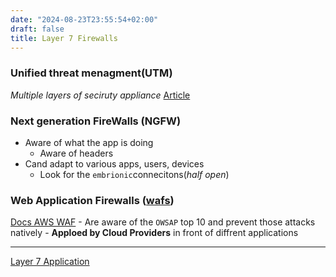 ```yaml
---
date: "2024-08-23T23:55:54+02:00"
draft: false
title: Layer 7 Firewalls
---
```


### Unified threat menagment(UTM)

*Multiple layers of seciruty appliance*
[Article](https://www.fortinet.com/resources/cyberglossary/unified-threat-management)

### Next generation FireWalls (NGFW)

-   Aware of what the app is doing
    -   Aware of headers
-   Cand adapt to various apps, users, devices
    -   Look for the `embrionic`connecitons(*half open*)

### Web Application Firewalls ([wafs](/Notes/posts//posts/sysops_aws_cert/waf_aws))

[Docs AWS WAF](https://aws.amazon.com/waf/) - Are aware of the `OWSAP`
top 10 and prevent those attacks natively - **Apploed by Cloud
Providers** in front of diffrent applications

------------------------------------------------------------------------

[Layer 7 Application](/Notes/posts/Network/Ref_OSI/Application_OSI)
